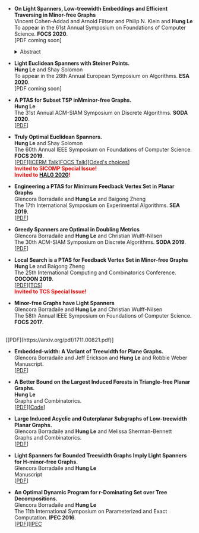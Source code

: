 
- **On Light Spanners, Low-treewidth Embeddings and Efficient Traversing in Minor-free Graphs**
  <br>
Vincent Cohen-Addad and  Arnold Filtser and Philip N. Klein and **Hung Le**
  <br>
  To appear in the 61st Annual Symposium on Foundations of Computer Science. **FOCS 2020**.
  <br>[PDF coming soon]<br>
  <details><summary>Abstract</summary>
  Understanding the structure of minor-free metrics, namely shortest path metrics obtained
      over a weighted graph excluding a fixed minor, has been an important research direction
      since the fundamental work of Robertson and Seymour. A fundamental idea that helps both to understand the structural properties of these metrics     and lead to strong algorithmic results is to construct a ``small-complexity''      graph that approximately preserves distances between pairs of points of the metric. We show the two following structural results for minor-free metrics:<br>
      <ul><li>Construction of a <i>light</i> subset spanner. Given a  subset of vertices called terminals, and $\epsilon$,  in polynomial time we construct a subgraph that
      preserves all pairwise distances between terminals up to a multiplicative $1+\epsilon$ factor, of total weight at most $O_{\epsilon}(1)$ times the weight of the minimal Steiner tree spanning the terminals.</li>
      <li>Construction of a stochastic metric embedding into low treewidth graphs with expected additive distortion $\epsilon D$. Namely, given a minor free graph $G=(V,E,w)$ of diameter $D$, and parameter $\epsilon$, we construct a distribution $\mathcal{D}$ over dominating metric embeddings into  treewidth-$O_{\epsilon}(\log n)$ graphs such that $\forall u,v\in V$, $\mathbb{E}_{f\sim\mathcal{D}}[d_H(f(u),f(v))]\le d_G(u,v)+\epsilon D$.</li>
      </ul>
    One of our important technical contributions is a novel framework that allows us to reduce <i>both problems</i> to problems on simpler graphs of <i>bounded diameter</i> that we solve using a new decomposition. Our results have the following algorithmic consequences: (1) the first efficient approximation scheme for subset TSP in minor-free metrics; (2) the first approximation scheme for vehicle routing with bounded capacity in minor-free metrics; (3) the first efficient approximation scheme for vehicle routing with bounded capacity on bounded genus metrics.
      En route to the latter result, we design the first FPT approximation scheme for vehicle routing with  bounded capacity on bounded treewidth graphs (parameterized by the treewidth). 
  </details>

- **Light Euclidean Spanners with Steiner Points.**
  <br>
  **Hung Le** and Shay Solomon
  <br>
  To appear in the 28th Annual European Symposium on Algorithms. **ESA 2020**.
  <br>[PDF coming soon]
  
- **A PTAS for Subset TSP inMminor-free Graphs.**
  <br>
  **Hung Le**
  <br>
   The 31st Annual ACM-SIAM Symposium on Discrete Algorithms. **SODA 2020**.
  <br>[[PDF](https://arxiv.org/pdf/1804.01588.pdf)]

- **Truly Optimal Euclidean Spanners.**
<br>**Hung Le** and Shay Solomon
<br> The 60th Annual IEEE Symposium on Foundations of Computer Science. **FOCS 2019**.
<br>[[PDF](https://arxiv.org/pdf/1904.12042.pdf)][[ICERM Talk](https://icerm.brown.edu/video_archive/?play=1909)][FOCS Talk](https://www.youtube.com/watch?v=W1_ORIqZGFE&list=PL3DbynX8gwfLXOsziSLaVmiLKKjedlvks&index=73)][[Oded's choices](http://www.wisdom.weizmann.ac.il/~oded/MC/281.html)]
<br><font color = "red"><b>Invited to SICOMP Special Issue!</b></font>
<br><font color = "red"><b>Invited to <a href = "http://2020.highlightsofalgorithms.org">HALG 2020</a>!</b></font>

- **Engineering a PTAS for Minimum Feedback Vertex Set in Planar Graphs**
  <br>
  Glencora Borradaile and **Hung Le** and Baigong Zheng
  <br>The 17th International Symposium on Experimental Algorithms. **SEA 2019**.
  <br>[[PDF](https://link.springer.com/chapter/10.1007/978-3-030-34029-2_7)]


- **Greedy Spanners are Optimal in Doubling Metrics**
 <br> Glencora Borradaile and **Hung Le** and Christian Wulff-Nilsen
 <br> The 30th ACM-SIAM Symposium on Discrete Algorithms. **SODA 2019**.
 <br>[[PDF](https://arxiv.org/pdf/1712.05007.pdf)]
 
- **Local Search is a PTAS for Feedback Vertex Set in Minor-free Graphs**
 <br>**Hung Le** and Baigong Zheng
 <br> The 25th International Computing and Combinatorics Conference. **COCOON 2019**.
 <br>[[PDF](https://arxiv.org/pdf/1804.06428.pdf)][[TCS](https://www.sciencedirect.com/science/article/pii/S0304397520302747)]
 <br> <font color = "red"><b>Invited to TCS Special Issue!</b></font>


- **Minor-free Graphs have Light Spanners**
 <br> Glencora Borradaile and **Hung Le** and Christian Wulff-Nilsen
 <br> The 58th Annual IEEE Symposium on Foundations of Computer Science. **FOCS 2017**.
 <br>
 [[PDF](https://arxiv.org/pdf/1711.00821.pdf)]

- **Embedded-width: A Variant of Treewidth for Plane Graphs.**
<br> Glencora Borradaile and Jeff Erickson and **Hung Le** and Robbie Weber
<br> Manuscript.
<br>[[PDF](https://arxiv.org/pdf/1703.07532.pdf)]

- **A Better Bound on the Largest Induced Forests in Triangle-free Planar Graphs.**
<br> **Hung Le**
<br> Graphs and Combinatorics.
<br>[[PDF](https://arxiv.org/pdf/1611.04546.pdf)][[Code](http://web.engr.oregonstate.edu/~lehu/res/lp_final.lp)]

- **Large Induced Acyclic and Outerplanar Subgraphs of Low-treewidth Planar Graphs.**
<br> Glencora Borradaile and **Hung Le** and Melissa Sherman-Bennett
<br> Graphs and Combinatorics.
<br>[[PDF](https://arxiv.org/pdf/1711.00212.pdf)]

- **Light Spanners for Bounded Treewidth Graphs Imply Light Spanners for H-minor-free Graphs.**
<br> Glencora Borradaile and **Hung Le**
<br> Manuscript
<br>[[PDF](https://arxiv.org/pdf/1703.10633.pdf)]

- **An Optimal Dynamic Program for r-Dominating Set over Tree Decompositions.**
<br> Glencora Borradaile and **Hung Le**
<br> The 11th International Symposium on Parameterized and Exact Computation. **IPEC 2016**.
<br>[[PDF](https://arxiv.org/pdf/1502.00716.pdf)][[IPEC](http://drops.dagstuhl.de/opus/volltexte/2017/6919/pdf/LIPIcs-IPEC-2016-8.pdf)
